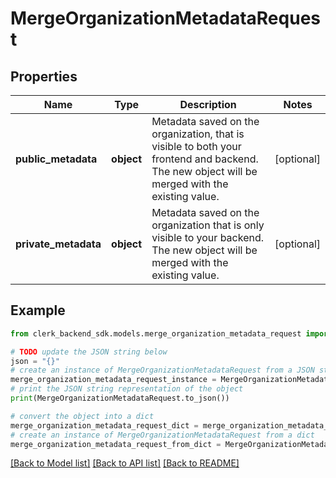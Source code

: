 # MergeOrganizationMetadataRequest


## Properties

Name | Type | Description | Notes
------------ | ------------- | ------------- | -------------
**public_metadata** | **object** | Metadata saved on the organization, that is visible to both your frontend and backend. The new object will be merged with the existing value. | [optional] 
**private_metadata** | **object** | Metadata saved on the organization that is only visible to your backend. The new object will be merged with the existing value. | [optional] 

## Example

```python
from clerk_backend_sdk.models.merge_organization_metadata_request import MergeOrganizationMetadataRequest

# TODO update the JSON string below
json = "{}"
# create an instance of MergeOrganizationMetadataRequest from a JSON string
merge_organization_metadata_request_instance = MergeOrganizationMetadataRequest.from_json(json)
# print the JSON string representation of the object
print(MergeOrganizationMetadataRequest.to_json())

# convert the object into a dict
merge_organization_metadata_request_dict = merge_organization_metadata_request_instance.to_dict()
# create an instance of MergeOrganizationMetadataRequest from a dict
merge_organization_metadata_request_from_dict = MergeOrganizationMetadataRequest.from_dict(merge_organization_metadata_request_dict)
```
[[Back to Model list]](../README.md#documentation-for-models) [[Back to API list]](../README.md#documentation-for-api-endpoints) [[Back to README]](../README.md)


